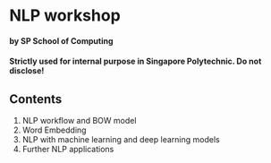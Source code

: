 # NLP workshop
#### by SP School of Computing
#### Strictly used for internal purpose in Singapore Polytechnic. Do not disclose!

## Contents
1. NLP workflow and BOW model
2. Word Embedding
3. NLP with machine learning and deep learning models
4. Further NLP applications
